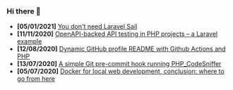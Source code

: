 ### Hi there 👋

<!-- posts -->
* **[05/01/2021]** [You don't need Laravel Sail](https://tech.osteel.me/posts/you-dont-need-laravel-sail "You don't need Laravel Sail")
* **[11/11/2020]** [OpenAPI-backed API testing in PHP projects – a Laravel example](https://tech.osteel.me/posts/openapi-backed-api-testing-in-php-projects-a-laravel-example "OpenAPI-backed API testing in PHP projects – a Laravel example")
* **[12/08/2020]** [Dynamic GitHub profile README with Github Actions and PHP](https://tech.osteel.me/posts/dynamic-github-profile-readme-with-github-actions-and-php "Dynamic GitHub profile README with Github Actions and PHP")
* **[13/07/2020]** [A simple Git pre-commit hook running PHP_CodeSniffer](https://tech.osteel.me/posts/a-simple-git-pre-commit-hook-running-php-codesniffer "A simple Git pre-commit hook running PHP_CodeSniffer")
* **[05/07/2020]** [Docker for local web development, conclusion: where to go from here](https://tech.osteel.me/posts/docker-for-local-web-development-conclusion-where-to-go-from-here "Docker for local web development, conclusion: where to go from here")<!-- /posts -->
